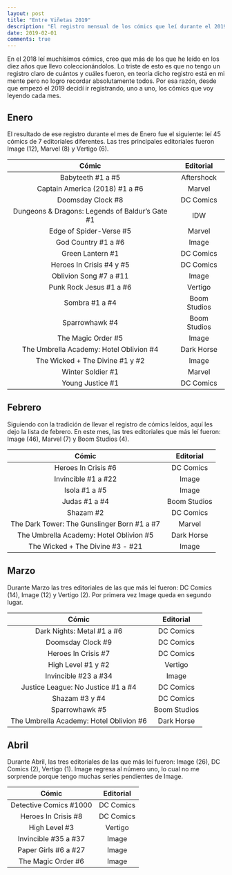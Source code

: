```yaml
---
layout: post
title: "Entre Viñetas 2019"
description: "El registro mensual de los cómics que leí durante el 2019"
date: 2019-02-01
comments: true
---
```


En el 2018 leí muchísimos cómics, creo que más de los que he leído en los diez años que llevo coleccionándolos. Lo triste de esto es que no tengo un registro claro de cuántos y cuáles fueron, en teoría dicho registro está en mi mente pero no logro recordar absolutamente todos. Por esa razón, desde que empezó el 2019 decidí ir registrando, uno a uno, los cómics que voy leyendo cada mes.

## Enero

El resultado de ese registro durante el mes de Enero fue el siguiente: leí 45 cómics de 7 editoriales diferentes. Las tres principales editoriales fueron Image (12), Marvel (8) y Vertigo (6).

**Cómic**|**Editorial**
:-----:|:-----:
Babyteeth #1 a #5|Aftershock
Captain America (2018) #1 a #6|Marvel
Doomsday Clock #8|DC Comics
Dungeons & Dragons: Legends of Baldur’s Gate #1|IDW
Edge of Spider-Verse #5|Marvel
God Country #1 a #6|Image
Green Lantern #1|DC Comics
Heroes In Crisis #4 y #5|DC Comics
Oblivion Song #7 a #11|Image
Punk Rock Jesus #1 a #6|Vertigo
Sombra #1 a #4|Boom Studios
Sparrowhawk #4|Boom Studios
The Magic Order #5|Image
The Umbrella Academy: Hotel Oblivion #4|Dark Horse
The Wicked + The Divine #1 y #2|Image
Winter Soldier #1|Marvel
Young Justice #1|DC Comics

## Febrero

Siguiendo con la tradición de llevar el registro de cómics leídos, aquí les dejo la lista de febrero. En este mes, las tres editoriales que más leí fueron: Image (46), Marvel (7) y Boom Studios (4). 

**Cómic**|**Editorial**
:-----:|:-----:
Heroes In Crisis #6|DC Comics
Invincible #1 a #22|Image
Isola #1 a #5|Image
Judas #1 a #4|Boom Studios
Shazam #2|DC Comics
The Dark Tower: The Gunslinger Born #1 a #7|Marvel
The Umbrella Academy: Hotel Oblivion #5|Dark Horse
The Wicked + The Divine #3 - #21|Image

## Marzo

Durante Marzo las tres editoriales de las que más leí fueron: DC Comics (14), Image (12) y Vertigo (2). Por primera vez Image queda en segundo lugar.

**Cómic**|**Editorial**
:-----:|:-----:
Dark Nights: Metal #1 a #6|DC Comics
Doomsday Clock #9|DC Comics
Heroes In Crisis #7|DC Comics
High Level #1 y #2|Vertigo
Invincible #23 a #34|Image
Justice League: No Justice #1 a #4|DC Comics
Shazam #3 y #4|DC Comics
Sparrowhawk #5|Boom Studios
The Umbrella Academy: Hotel Oblivion #6|Dark Horse

## Abril

Durante Abril, las tres editoriales de las que más leí fueron: Image (26), DC Comics (2), Vertigo (1). Image regresa al número uno, lo cual no me sorprende porque tengo muchas series pendientes de Image.

**Cómic**|**Editorial**
:-----:|:-----:
Detective Comics #1000|DC Comics
Heroes In Crisis #8|DC Comics
High Level #3|Vertigo
Invincible #35 a #37|Image
Paper Girls #6 a #27|Image
The Magic Order #6|Image

